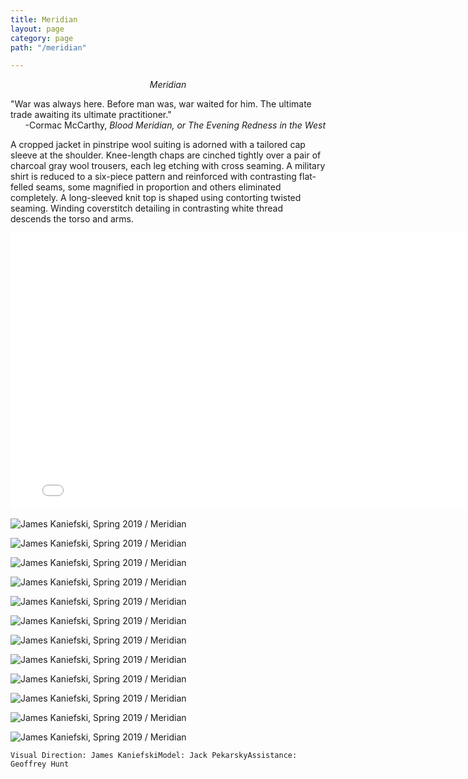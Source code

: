 ```yaml
---
title: Meridian
layout: page
category: page
path: "/meridian"

---
```

<div align="center">

_Meridian_

<div align="left">

​"War was always here. Before man was, war waited for him. The ultimate trade awaiting its ultimate practitioner."
​<span style="text-align: right; display: block">-Cormac McCarthy, _Blood Meridian, or The Evening Redness in the West_</span>

​A cropped jacket in pinstripe wool suiting is adorned with a tailored cap sleeve at the shoulder. Knee-length chaps are cinched tightly over a pair of charcoal gray wool trousers, each leg etching with cross seaming. A military shirt is reduced to a six-piece pattern and reinforced with contrasting flat-felled seams, some magnified in proportion and others eliminated completely. A long-sleeved knit top is shaped using contorting twisted seaming. Winding coverstitch detailing in contrasting white thread descends the torso and arms.

<iframe frameborder="0" scrolling="no" marginheight="0" marginwidth="0"width="788.54" height="443" type="text/html" src="[https://www.youtube.com/embed/PQg6J6ce_A4?autoplay=1&fs=1&iv_load_policy=3&showinfo=0&rel=0&cc_load_policy=0&start=0&end=0&origin=http://youtubeembedcode.com](https://www.youtube.com/embed/PQg6J6ce_A4?autoplay=1&fs=1&iv_load_policy=3&showinfo=0&rel=0&cc_load_policy=0&start=0&end=0&origin=http://youtubeembedcode.com "https://www.youtube.com/embed/PQg6J6ce_A4?autoplay=1&fs=1&iv_load_policy=3&showinfo=0&rel=0&cc_load_policy=0&start=0&end=0&origin=http://youtubeembedcode.com")"><div><small><a href="[https://youtubeembedcode.com/de/](https://youtubeembedcode.com/de/ "https://youtubeembedcode.com/de/")">youtubeembedcode.com/de/</a></small></div><div><small><a href="[https://skattefria-casinon.com/](https://skattefria-casinon.com/ "https://skattefria-casinon.com/")">[https://skattefria-casinon.com/](https://skattefria-casinon.com/ "https://skattefria-casinon.com/")</a></small></div><div><small><a href="[https://youtubeembedcode.com/en](https://youtubeembedcode.com/en "https://youtubeembedcode.com/en")">youtubeembedcode en</a></small></div><div><small><a href="[https://casinomedbankid.net/](https://casinomedbankid.net/ "https://casinomedbankid.net/")">[https://casinomedbankid.net](https://casinomedbankid.net "https://casinomedbankid.net")</a></small></div></iframe>

![James Kaniefski, Spring 2019 / Meridian](/img/meridian/meridian1.jpg)

![James Kaniefski, Spring 2019 / Meridian](/img/meridian/meridian9.jpg)

![James Kaniefski, Spring 2019 / Meridian](/img/meridian/meridian8.jpg)

![James Kaniefski, Spring 2019 / Meridian](/img/meridian/meridian7.jpg)

![James Kaniefski, Spring 2019 / Meridian](/img/meridian/meridian6.jpg)

![James Kaniefski, Spring 2019 / Meridian](/img/meridian/meridian5.jpg)

![James Kaniefski, Spring 2019 / Meridian](/img/meridian/meridian4.jpg)

![James Kaniefski, Spring 2019 / Meridian](/img/meridian/meridian3.jpg)

![James Kaniefski, Spring 2019 / Meridian](/img/meridian/meridian2.jpg)

![James Kaniefski, Spring 2019 / Meridian](/img/meridian/meridian11.jpg)

![James Kaniefski, Spring 2019 / Meridian](/img/meridian/meridian10.jpg)

![James Kaniefski, Spring 2019 / Meridian](/img/meridian/meridian12.jpg)

    Visual Direction: James KaniefskiModel: Jack PekarskyAssistance: Geoffrey Hunt